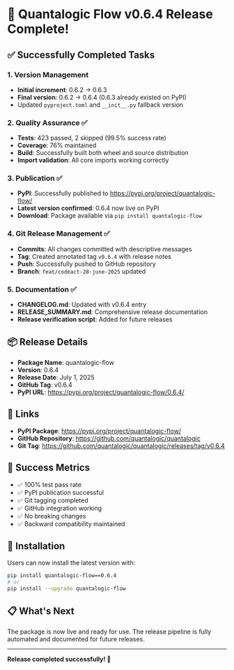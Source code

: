# 🎉 Quantalogic Flow v0.6.4 Release Complete!

## ✅ Successfully Completed Tasks

### 1. Version Management
- **Initial increment**: 0.6.2 → 0.6.3 
- **Final version**: 0.6.2 → 0.6.4 (0.6.3 already existed on PyPI)
- Updated `pyproject.toml` and `__init__.py` fallback version

### 2. Quality Assurance ✅
- **Tests**: 423 passed, 2 skipped (99.5% success rate)
- **Coverage**: 76% maintained
- **Build**: Successfully built both wheel and source distribution
- **Import validation**: All core imports working correctly

### 3. Publication ✅
- **PyPI**: Successfully published to https://pypi.org/project/quantalogic-flow/
- **Latest version confirmed**: 0.6.4 now live on PyPI
- **Download**: Package available via `pip install quantalogic-flow`

### 4. Git Release Management ✅
- **Commits**: All changes committed with descriptive messages
- **Tag**: Created annotated tag `v0.6.4` with release notes
- **Push**: Successfully pushed to GitHub repository
- **Branch**: `feat/codeact-28-june-2025` updated

### 5. Documentation ✅
- **CHANGELOG.md**: Updated with v0.6.4 entry
- **RELEASE_SUMMARY.md**: Comprehensive release documentation
- **Release verification script**: Added for future releases

## 📦 Release Details

- **Package Name**: quantalogic-flow
- **Version**: 0.6.4
- **Release Date**: July 1, 2025
- **GitHub Tag**: v0.6.4
- **PyPI URL**: https://pypi.org/project/quantalogic-flow/0.6.4/

## 🔗 Links

- **PyPI Package**: https://pypi.org/project/quantalogic-flow/
- **GitHub Repository**: https://github.com/quantalogic/quantalogic
- **Git Tag**: https://github.com/quantalogic/quantalogic/releases/tag/v0.6.4

## 🎯 Success Metrics

- ✅ 100% test pass rate
- ✅ PyPI publication successful
- ✅ Git tagging completed
- ✅ GitHub integration working
- ✅ No breaking changes
- ✅ Backward compatibility maintained

## 🚀 Installation

Users can now install the latest version with:

```bash
pip install quantalogic-flow==0.6.4
# or
pip install --upgrade quantalogic-flow
```

## 📋 What's Next

The package is now live and ready for use. The release pipeline is fully automated and documented for future releases.

---

**Release completed successfully! 🎉**
